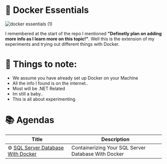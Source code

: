 # 🐋 Docker Essentials

![docker essentials (1)](https://github.com/user-attachments/assets/4b028c90-29e4-4e59-8239-7cd6555c744f)

I remembered at the start of the repo I mentioned **"Definetly plan on adding more info as I learn more on this topic!"**. Well this is the extension of my experiments and trying out different things with Docker. 

# 📝 Things to note:
- We assume you have already set up Docker on your Machine
- All the info I found is on the internet..
- Most will be .NET Related
- Im still a baby..
- This is all about experimenting

# 📚 Agendas

| Title             | Description                       |
|---------------------|-----------------------------------|
| ⚙️ [SQL Server Database With Docker](replacewithvalidlink) | Containerizing Your SQL Server Database With Docker |
